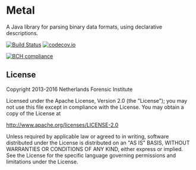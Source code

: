 # Metal

A Java library for parsing binary data formats, using declarative descriptions.

[![Build Status](https://travis-ci.org/parsingdata/metal.svg?branch=master)](https://travis-ci.org/parsingdata/metal)
[![codecov.io](https://codecov.io/github/parsingdata/metal/coverage.svg?branch=master)](https://codecov.io/github/parsingdata/metal?branch=master)

[![BCH compliance](https://bettercodehub.com/edge/badge/MichielCuijpers/metal)](https://bettercodehub.com)

## License

Copyright 2013-2016 Netherlands Forensic Institute

Licensed under the Apache License, Version 2.0 (the "License");
you may not use this file except in compliance with the License.
You may obtain a copy of the License at

http://www.apache.org/licenses/LICENSE-2.0

Unless required by applicable law or agreed to in writing, software
distributed under the License is distributed on an "AS IS" BASIS,
WITHOUT WARRANTIES OR CONDITIONS OF ANY KIND, either express or implied.
See the License for the specific language governing permissions and
limitations under the License.

